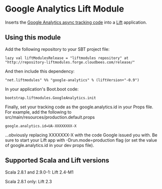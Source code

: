 # Google Analytics Lift Module

Inserts the [Google Analytics async tracking code](http://code.google.com/apis/analytics/docs/tracking/asyncTracking.html) into a [Lift](http://www.liftweb.net) application.


## Using this module

Add the following repository to your SBT project file:

	lazy val liftModulesRelease = "liftmodules repository" at "http://repository-liftmodules.forge.cloudbees.com/release/"

And then include this dependency:

	"net.liftmodules" %% "google-analytics" % (liftVersion+"-0.9")

In your application's Boot.boot code:

	bootstrap.liftmodules.GoogleAnalytics.init

Finally, set your tracking code as the google.analytics.id in your Props file.  For example, add the following to src/main/resources/production.default.props

	google.analytics.id=UA-XXXXXXXX-X

...obviously replacing XXXXXXX-X with the code Google issued you with.  Be sure to start your Lift app with -Drun.mode=production flag (or set the value of google.analytics.id in your dev props file).  

## Supported Scala and Lift versions

Scala 2.8.1 and 2.9.0-1: Lift 2.4-M1

Scala 2.8.1 only: Lift 2.3
